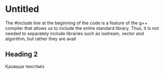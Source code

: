 # Untitled

The \#include line at the beginning of the code is a feature of the g++ compiler that allows us to include the entire standard library. Thus, it is not needed to separately include libraries such as iostream, vector and algorithm, but rather they are avail

## Heading 2

Қазақша текстіміз



